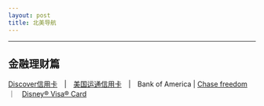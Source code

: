```yaml
---
layout: post
title: 北美导航
---
```


---

金融理财篇
-----
[Discover信用卡][1]　|　[美国运通信用卡][2]　|　Bank of America | [Chase freedom][3]　｜　[Disney® Visa® Card][4]


  [1]: https://refer.discover.com/s/32o7u
  [2]: http://refer.amex.us/MENGHLOXux?XLINK=MYCP
  [3]: https://www.referyourchasecard.com/m/2/6L5/FNS2/1548945090
  [4]: https://www.referyourchasecard.com/m/200/6L5/FQXR/1548913739
